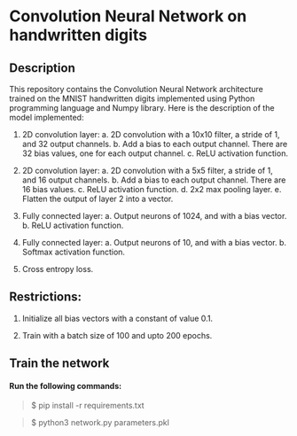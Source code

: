 # Convolution Neural Network on handwritten digits

## Description
This repository contains the Convolution Neural Network architecture trained on the MNIST handwritten digits implemented using Python programming language and Numpy library. Here is the description of the model implemented:

1. 2D convolution layer:
    a. 2D convolution with a 10x10 filter, a stride of 1, and 32 output channels.
    b. Add a bias to each output channel. There are 32 bias values, one for
       each output channel.
    c. ReLU activation function.

2. 2D convolution layer:
    a. 2D convolution with a 5x5 filter, a stride of 1, and 16 output channels.
    b. Add a bias to each output channel. There are 16 bias values.
    c. ReLU activation function.
    d. 2x2 max pooling layer.
    e. Flatten the output of layer 2 into a vector.

3. Fully connected layer:
    a. Output neurons of 1024, and with a bias vector.
    b. ReLU activation function.

4. Fully connected layer:
    a. Output neurons of 10, and with a bias vector.
    b. Softmax activation function.

5. Cross entropy loss.

## Restrictions:
1. Initialize all bias vectors with a constant of value 0.1.

2. Train with a batch size of 100 and upto 200 epochs.

## Train the network

#### Run the following commands: 

> $ pip install -r requirements.txt

> $ python3 network.py parameters.pkl

